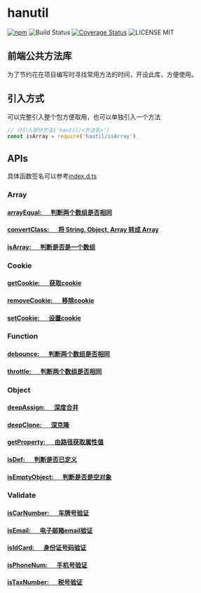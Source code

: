 # hanutil

[![npm](https://img.shields.io/npm/v/hanutil.svg)](https://www.npmjs.com/package/hanutil)
![Build Status](https://img.shields.io/travis/suyanhanx/hanutil/master.svg)
[![Coverage Status](https://img.shields.io/coveralls/github/suyanhanx/hanutil/develop.svg)](https://coveralls.io/github/suyanhanx/hanutil?branch=develop)
![LICENSE MIT](https://img.shields.io/npm/l/hanutil.svg)

## 前端公共方法库

为了节约花在项目编写时寻找常用方法的时间，开设此库，方便使用。

## 引入方式
可以完整引入整个包方便取用，也可以单独引入一个方法
``` javascript
// 只引入部分方法('hautil/<方法名>')
const isArray = require('hautil/isArray')
```

## APIs
具体函数签名可以参考[index.d.ts][index]

### Array

#### [arrayEqual: &emsp; 判断两个数组是否相同][arrayEqual]
#### [convertClass: &emsp; 将 String, Object, Array 转成 Array][convertClass]
#### [isArray: &emsp; 判断是否是一个数组][isArray]

### Cookie

#### [getCookie: &emsp; 获取cookie][getCookie]
#### [removeCookie: &emsp; 移除cookie][removeCookie]
#### [setCookie: &emsp; 设置cookie][setCookie]

### Function

#### [debounce: &emsp; 判断两个数组是否相同][debounce]
#### [throttle: &emsp; 判断两个数组是否相同][throttle]

### Object

#### [deepAssign: &emsp; 深度合并][deepAssign]
#### [deepClone: &emsp; 深克隆][deepClone]
#### [getProperty: &emsp; 由路径获取属性值][getProperty]
#### [isDef: &emsp; 判断是否已定义][isDef]
#### [isEmptyObject: &emsp; 判断是否是空对象][isEmptyObject]

### Validate

#### [isCarNumber: &emsp; 车牌号验证][isCarNumber]
#### [isEmail: &emsp; 电子邮箱email验证][isEmail]
#### [isIdCard: &emsp; 身份证号码验证][isIdCard]
#### [isPhoneNum: &emsp; 手机号验证][isPhoneNum]
#### [isTaxNumber: &emsp; 税号验证][isTaxNumber]

[index]:https://github.com/suyanhanx/hanutil/blob/master/index.d.ts

[arrayEqual]:https://github.com/suyanhanx/hanutil/blob/master/src/array/arrayEqual.js
[convertClass]:https://github.com/suyanhanx/hanutil/blob/master/src/array/convertClass.js
[isArray]:https://github.com/suyanhanx/hanutil/blob/master/src/array/isArray.js

[getCookie]:https://github.com/suyanhanx/hanutil/blob/master/src/cookie/getCookie.js
[removeCookie]:https://github.com/suyanhanx/hanutil/blob/master/src/cookie/removeCookie.js
[setCookie]:https://github.com/suyanhanx/hanutil/blob/master/src/cookie/setCookie.js

[debounce]:https://github.com/suyanhanx/hanutil/blob/master/src/function/debounce.js
[throttle]:https://github.com/suyanhanx/hanutil/blob/master/src/function/throttle.js

[deepAssign]:https://github.com/suyanhanx/hanutil/blob/master/src/object/deepAssign.js
[deepClone]:https://github.com/suyanhanx/hanutil/blob/master/src/object/deepClone.js
[getProperty]:https://github.com/suyanhanx/hanutil/blob/master/src/object/getProperty.js
[isDef]:https://github.com/suyanhanx/hanutil/blob/master/src/object/isDef.js
[isEmptyObject]:https://github.com/suyanhanx/hanutil/blob/master/src/object/isEmptyObject.js

[isCarNumber]:https://github.com/suyanhanx/hanutil/blob/master/src/validate/isCarNumber.js
[isEmail]:https://github.com/suyanhanx/hanutil/blob/master/src/validate/isEmail.js
[isIdCard]:https://github.com/suyanhanx/hanutil/blob/master/src/validate/isIdCard.js
[isPhoneNum]:https://github.com/suyanhanx/hanutil/blob/master/src/validate/isPhoneNum.js
[isTaxNumber]:https://github.com/suyanhanx/hanutil/blob/master/src/validate/isTaxNumber.js


